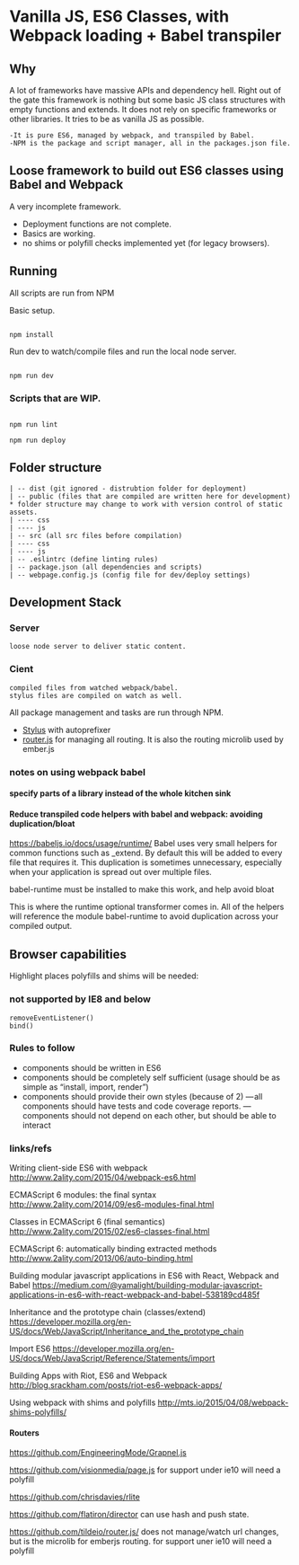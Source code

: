 # Vanilla JS, ES6 Classes, with Webpack loading + Babel transpiler

## Why
A lot of frameworks have massive APIs and dependency hell. Right out of the gate this framework is nothing but some basic JS class structures with empty functions and extends. It does not rely on specific frameworks or other libraries. It tries to be as vanilla JS as possible.
    
    -It is pure ES6, managed by webpack, and transpiled by Babel.
    -NPM is the package and script manager, all in the packages.json file.

## Loose framework to build out ES6 classes using Babel and Webpack

A very incomplete framework. 
- Deployment functions are not complete.
- Basics are working.
- no shims or polyfill checks implemented yet (for legacy browsers).


## Running
All scripts are run from NPM

Basic setup.
```

npm install

```

Run dev to watch/compile files and run the local node server.
```

npm run dev

```

### Scripts that are WIP.
```

npm run lint

npm run deploy

```


## Folder structure
```
| -- dist (git ignored - distrubtion folder for deployment)
| -- public (files that are compiled are written here for development)
* folder structure may change to work with version control of static assets.
| ---- css
| ---- js
| -- src (all src files before compilation)
| ---- css
| ---- js
| -- .eslintrc (define linting rules)
| -- package.json (all dependencies and scripts)
| -- webpage.config.js (config file for dev/deploy settings)
```


## Development Stack

### Server
    loose node server to deliver static content.

### Cient
    compiled files from watched webpack/babel.
    stylus files are compiled on watch as well.

All package management and tasks are run through NPM. 
- [Stylus](learnboost.github.com/stylus/) with autoprefixer
- [router.js](https://github.com/tildeio/router.js/) for managing all routing. It is also the routing microlib used by ember.js



### notes on using webpack babel

#### specify parts of a library instead of the whole kitchen sink

#### Reduce transpiled code helpers with babel and webpack: avoiding duplication/bloat

https://babeljs.io/docs/usage/runtime/
Babel uses very small helpers for common functions such as _extend. By default this will be added to every file that requires it. This duplication is sometimes unnecessary, especially when your application is spread out over multiple files.

babel-runtime must be installed to make this work, and help avoid bloat

This is where the runtime optional transformer comes in. All of the helpers will reference the module babel-runtime to avoid duplication across your compiled output.

## Browser capabilities
Highlight places polyfills and shims will be needed:

### not supported by IE8 and below
    removeEventListener() 
    bind() 



### Rules to follow

- components should be written in ES6
- components should be completely self sufficient (usage should be as simple as “install, import, render”)
- components should provide their own styles (because of 2)
— all components should have tests and code coverage reports.
— components should not depend on each other, but should be able to interact


### links/refs

Writing client-side ES6 with webpack
http://www.2ality.com/2015/04/webpack-es6.html

ECMAScript 6 modules: the final syntax
http://www.2ality.com/2014/09/es6-modules-final.html

Classes in ECMAScript 6 (final semantics)
http://www.2ality.com/2015/02/es6-classes-final.html

ECMAScript 6: automatically binding extracted methods
http://www.2ality.com/2013/06/auto-binding.html

Building modular javascript applications in ES6 with React, Webpack and Babel
https://medium.com/@yamalight/building-modular-javascript-applications-in-es6-with-react-webpack-and-babel-538189cd485f

Inheritance and the prototype chain (classes/extend)
https://developer.mozilla.org/en-US/docs/Web/JavaScript/Inheritance_and_the_prototype_chain

Import ES6
https://developer.mozilla.org/en-US/docs/Web/JavaScript/Reference/Statements/import

Building Apps with Riot, ES6 and Webpack
http://blog.srackham.com/posts/riot-es6-webpack-apps/

Using webpack with shims and polyfills
http://mts.io/2015/04/08/webpack-shims-polyfills/

#### Routers
https://github.com/EngineeringMode/Grapnel.js

https://github.com/visionmedia/page.js
for support under ie10 will need a polyfill

https://github.com/chrisdavies/rlite

https://github.com/flatiron/director
can use hash and push state.

https://github.com/tildeio/router.js/
does not manage/watch url changes, but is the microlib for emberjs routing.
for support uner ie10 will need a polyfill
